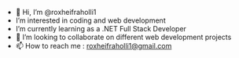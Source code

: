 - 👋 Hi, I’m @roxheifraholli1
- I’m interested in coding and web development
-  I’m currently learning as a .NET Full Stack Developer
- 💞️ I’m looking to collaborate on different web development projects
- 📫 How to reach me : roxheifraholli1@gmail.com

<!---
roxheifraholli1/roxheifraholli1 is a ✨ special ✨ repository because its `README.md` (this file) appears on your GitHub profile.
You can click the Preview link to take a look at your changes.
--->
